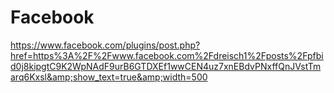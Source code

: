 # Facebook
https://www.facebook.com/plugins/post.php?href=https%3A%2F%2Fwww.facebook.com%2Fdreisch1%2Fposts%2Fpfbid0j8kipgtC9K2WpNAdF9urB6GTDXEf1wwCEN4uz7xnEBdvPNxffQnJVstTmarq6Kxsl&amp;show_text=true&amp;width=500
